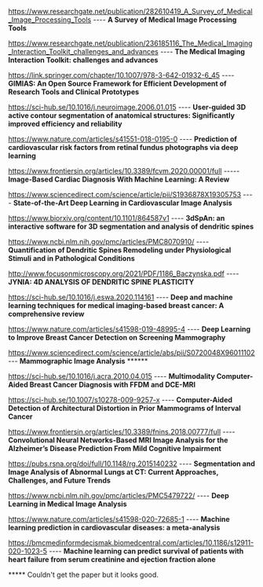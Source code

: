https://www.researchgate.net/publication/282610419_A_Survey_of_Medical_Image_Processing_Tools ---- **A Survey of Medical Image Processing Tools**

https://www.researchgate.net/publication/236185116_The_Medical_Imaging_Interaction_Toolkit_challenges_and_advances ---- **The Medical Imaging Interaction Toolkit: challenges and advances**

https://link.springer.com/chapter/10.1007/978-3-642-01932-6_45 ---- **GIMIAS: An Open Source Framework for Efficient Development of Research Tools and Clinical Prototypes**

https://sci-hub.se/10.1016/j.neuroimage.2006.01.015 ---- **User-guided 3D active contour segmentation of anatomical structures: Significantly improved efficiency and reliability**

https://www.nature.com/articles/s41551-018-0195-0  ---- **Prediction of cardiovascular risk factors from retinal fundus photographs via deep learning**

https://www.frontiersin.org/articles/10.3389/fcvm.2020.00001/full  ----- **Image-Based Cardiac Diagnosis With Machine Learning: A Review**

https://www.sciencedirect.com/science/article/pii/S1936878X19305753 ---- **State-of-the-Art Deep Learning in Cardiovascular Image Analysis**

https://www.biorxiv.org/content/10.1101/864587v1 ---- **3dSpAn: an interactive software for 3D segmentation and analysis of dendritic spines**

https://www.ncbi.nlm.nih.gov/pmc/articles/PMC8070910/ ---- **Quantification of Dendritic Spines Remodeling under Physiological Stimuli and in Pathological Conditions**

http://www.focusonmicroscopy.org/2021/PDF/1186_Baczynska.pdf ----  **JYNIA: 4D ANALYSIS OF DENDRITIC SPINE PLASTICITY**

https://sci-hub.se/10.1016/j.eswa.2020.114161 ---- **Deep and machine learning techniques for medical imaging-based breast cancer: A comprehensive review**

https://www.nature.com/articles/s41598-019-48995-4 ---- **Deep Learning to Improve Breast Cancer Detection on Screening Mammography**

https://www.sciencedirect.com/science/article/abs/pii/S0720048X96011102 --- **Mammographic Image Analysis** ******

https://sci-hub.se/10.1016/j.acra.2010.04.015 ---- **Multimodality Computer-Aided Breast Cancer Diagnosis with FFDM and DCE-MRI**

https://sci-hub.se/10.1007/s10278-009-9257-x ---- **Computer-Aided Detection of Architectural Distortion in Prior Mammograms of Interval Cancer**

https://www.frontiersin.org/articles/10.3389/fnins.2018.00777/full ---- **Convolutional Neural Networks-Based MRI Image Analysis for the Alzheimer’s Disease Prediction From Mild Cognitive Impairment**

https://pubs.rsna.org/doi/full/10.1148/rg.2015140232 ---- **Segmentation and Image Analysis of Abnormal Lungs at CT: Current Approaches, Challenges, and Future Trends**

https://www.ncbi.nlm.nih.gov/pmc/articles/PMC5479722/ ---- **Deep Learning in Medical Image Analysis**

https://www.nature.com/articles/s41598-020-72685-1 ---- **Machine learning prediction in cardiovascular diseases: a meta-analysis**

https://bmcmedinformdecismak.biomedcentral.com/articles/10.1186/s12911-020-1023-5  ---- **Machine learning can predict survival of patients with heart failure from serum creatinine and ejection fraction alone**




***** Couldn't get the paper but it looks good.
